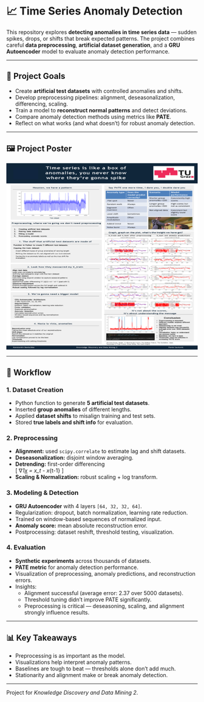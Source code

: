 # 📈 Time Series Anomaly Detection  

This repository explores **detecting anomalies in time series data** — sudden spikes, drops, or shifts that break expected patterns. The project combines careful **data preprocessing**, **artificial dataset generation**, and a **GRU Autoencoder** model to evaluate anomaly detection performance.  

---

## 🎯 Project Goals  
- Create **artificial test datasets** with controlled anomalies and shifts.  
- Develop preprocessing pipelines: alignment, deseasonalization, differencing, scaling.  
- Train a model to **reconstruct normal patterns** and detect deviations.  
- Compare anomaly detection methods using metrics like **PATE**.  
- Reflect on what works (and what doesn’t) for robust anomaly detection.  

---

## 🖼️ Project Poster  

![Project Poster](Poster.png)  


---

## 🔧 Workflow  

### 1. Dataset Creation  
- Python function to generate **5 artificial test datasets**.  
- Inserted **group anomalies** of different lengths.  
- Applied **dataset shifts** to misalign training and test sets.  
- Stored **true labels and shift info** for evaluation.  

### 2. Preprocessing  
- **Alignment:** used `scipy.correlate` to estimate lag and shift datasets.  
- **Deseasonalization:** disjoint window averaging.  
- **Detrending:** first-order differencing  
  \[
  ∇_1[x](t) = x_t - x_{t-1}
  \]  
- **Scaling & Normalization:** robust scaling + log transform.  

### 3. Modeling & Detection  
- **GRU Autoencoder** with 4 layers `[64, 32, 32, 64]`.  
- Regularization: dropout, batch normalization, learning rate reduction.  
- Trained on window-based sequences of normalized input.  
- **Anomaly score:** mean absolute reconstruction error.  
- Postprocessing: dataset reshift, threshold testing, visualization.  

### 4. Evaluation  
- **Synthetic experiments** across thousands of datasets.  
- **PATE metric** for anomaly detection performance.  
- Visualization of preprocessing, anomaly predictions, and reconstruction errors.  
- Insights:  
  - Alignment successful (average error: 2.37 over 5000 datasets).  
  - Threshold tuning didn’t improve PATE significantly.  
  - Preprocessing is critical — deseasoning, scaling, and alignment strongly influence results.  

---

## 📊 Key Takeaways  
- Preprocessing is as important as the model.  
- Visualizations help interpret anomaly patterns.  
- Baselines are tough to beat — thresholds alone don’t add much.  
- Stationarity and alignment make or break anomaly detection.  

---

Project for *Knowledge Discovery and Data Mining 2*.  
